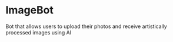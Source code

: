 # ImageBot
Bot that allows users to upload their photos and receive artistically processed images using AI
